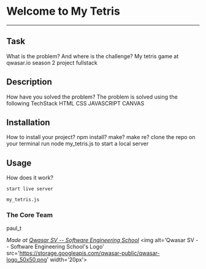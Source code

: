 # Welcome to My Tetris
***

## Task
What is the problem? And where is the challenge?
My tetris game at qwasar.io season 2 project fullstack

## Description
How have you solved the problem?
The problem is solved using the following TechStack
HTML
CSS
JAVASCRIPT
CANVAS
## Installation
How to install your project? npm install? make? make re?
clone the repo on your terminal run node my_tetris.js 
to start a local server 

## Usage
How does it work?
```
start live server

my_tetris.js
```

### The Core Team
paul_t


<span><i>Made at <a href='https://qwasar.io'>Qwasar SV -- Software Engineering School</a></i></span>
<span><img alt='Qwasar SV -- Software Engineering School's Logo' src='https://storage.googleapis.com/qwasar-public/qwasar-logo_50x50.png' width='20px'></span>

